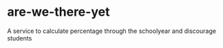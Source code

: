 # are-we-there-yet
A service to calculate percentage through the schoolyear and discourage students
